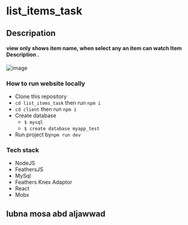 # list_items_task
## Descripation 

 #### view only shows item name, when select  any an item can watch Item Description . 

![image](https://files.gitter.im/lubnaabd/cFAF/Screenshot-from-2018-12-27-15-08-56.png)

### How to run website locally 
- Clone this repository
- ```cd list_items_task``` then run ```npm i```
- ```cd client``` then run ```npm i```
- Create database
   - ```$ mysql``` 
    - ```$ create database myapp_test```
- Run project by```npm run dev``` 

### Tech stack
- NodeJS 
- FeathersJS
- MySql
- Feathers Knex Adaptor
- React 
- Mobx

## lubna mosa abd aljawwad
